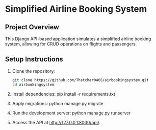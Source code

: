 # Simplified Airline Booking System

## Project Overview
This Django API-based application simulates a simplified airline booking system, allowing for CRUD operations on flights and passengers.

## Setup Instructions
1. Clone the repository:
   ```bash
   git clone https://github.com/Thatcher0406/airbookingsystem.git
   cd airbookingsystem

2. Install dependencies:
   pip install -r requirements.txt

3. Apply migrations:
  python manage.py migrate

4. Run the development server:
  python manage.py runserver

5. Access the API at http://127.0.0.1:8000/api/.
  


